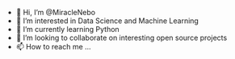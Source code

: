 - 👋 Hi, I’m @MiracleNebo
- 👀 I’m interested in Data Science and Machine Learning
- 🌱 I’m currently learning Python
- 💞️ I’m looking to collaborate on interesting open source projects
- 📫 How to reach me ...

<!---
MiracleNebo/MiracleNebo is a ✨ special ✨ repository because its `README.md` (this file) appears on your GitHub profile.
You can click the Preview link to take a look at your changes.
--->
